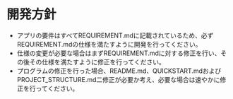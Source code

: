 # 開発方針
- アプリの要件はすべてREQUIREMENT.mdに記載されているため、必ずREQUIREMENT.mdの仕様を満たすように開発を行ってください。
- 仕様の変更が必要な場合はまずREQUIREMENT.mdに対する修正を行い、その後その仕様を満たすように修正を行ってください。
- プログラムの修正を行った場合、README.md、QUICKSTART.mdおよびPROJECT_STRUCTURE.md二修正が必要か考え、必要な場合は速やかに修正を行ってください。
